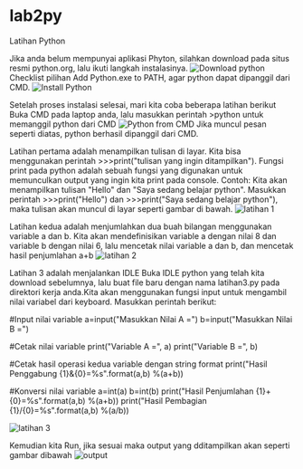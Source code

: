 # lab2py
Latihan Python

Jika anda belum mempunyai aplikasi Phyton, silahkan download pada situs resmi python.org, lalu ikuti langkah instalasinya.
![Download python](https://user-images.githubusercontent.com/116176746/197666495-415a2a51-738f-4cbf-82f8-638e600391c4.png)
Checklist pilihan Add Python.exe to PATH, agar python dapat dipanggil dari CMD.
![Install Python](https://user-images.githubusercontent.com/116176746/197667547-2a765b18-9526-4b10-bcca-f741a4d04852.png)

Setelah proses instalasi selesai, mari kita coba beberapa latihan berikut
Buka CMD pada laptop anda, lalu masukkan perintah >python untuk memanggil python dari CMD
![Python from CMD](https://user-images.githubusercontent.com/116176746/197668235-83ec94b4-add4-4851-9769-7da5cffd1cad.png)
Jika muncul pesan seperti diatas, python berhasil dipanggil dari CMD.

Latihan pertama adalah menampilkan tulisan di layar.
Kita bisa menggunakan perintah >>>print("tulisan yang ingin ditampilkan"). Fungsi print pada python adalah sebuah fungsi yang digunakan untuk memunculkan output yang ingin kita print pada console.
Contoh: Kita akan menampilkan tulisan "Hello" dan "Saya sedang belajar python". Masukkan perintah >>>print("Hello") dan >>>print("Saya sedang belajar python"), maka tulisan akan muncul di layar seperti gambar di bawah.
![latihan 1](https://user-images.githubusercontent.com/116176746/197669533-9238e17a-322f-4e83-8bce-f784638b685a.png)


Latihan kedua adalah menjumlahkan dua buah bilangan menggunakan variable a dan b.
Kita akan mendefinisikan variable a dengan nilai 8 dan variable b dengan nilai 6, lalu mencetak nilai variable a dan b, dan mencetak hasil penjumlahan a+b
![latihan 2](https://user-images.githubusercontent.com/116176746/197988184-ff760a85-5839-4e3b-8689-1aeab5420fee.png)


Latihan 3 adalah menjalankan IDLE
Buka IDLE python yang telah kita download sebelumnya, lalu buat file baru dengan nama latihan3.py pada direktori kerja anda.Kita akan menggunakan fungsi input untuk mengambil nilai variabel dari keyboard.
Masukkan perintah berikut:

#Input nilai variable
a=input("Masukkan Nilai A =")
b=input("Masukkan Nilai B =")

#Cetak nilai variable
print("Variable A =", a)
print("Variable B =", b)

#Cetak hasil operasi kedua variable dengan string format
print("Hasil Penggabung {1}&{0}=%s".format(a,b) %(a+b))

#Konversi nilai variable
a=int(a)
b=int(b)
print("Hasil Penjumlahan {1}+{0}=%s".format(a,b) %(a+b))
print("Hasil Pembagian {1}/{0}=%s".format(a,b) %(a/b))

![latihan 3](https://user-images.githubusercontent.com/116176746/198471443-da553ed0-500a-4795-b9b3-9647cb8f4a67.png)

Kemudian kita Run, jika sesuai maka output yang dditampilkan akan seperti gambar dibawah
![output](https://user-images.githubusercontent.com/116176746/198471484-686412f4-eda2-4baf-b26e-c3aee6d1eb20.png)
